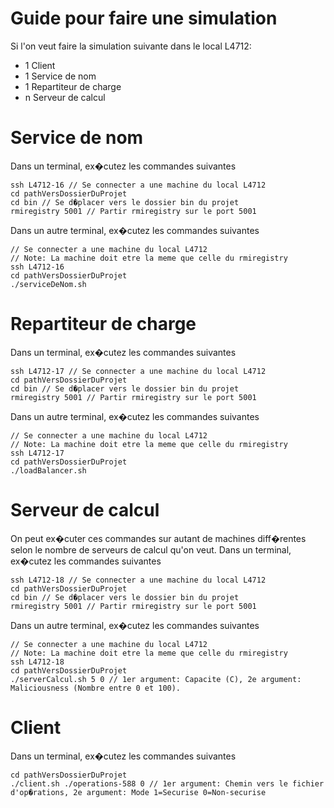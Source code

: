 # Guide pour faire une simulation
Si l'on veut faire la simulation suivante dans le local L4712: <br/>
- 1 Client <br/>
- 1 Service de nom <br/>
- 1 Repartiteur de charge <br/>
- n Serveur de calcul <br/>

# Service de nom
Dans un terminal, ex�cutez les commandes suivantes
```
ssh L4712-16 // Se connecter a une machine du local L4712
cd pathVersDossierDuProjet
cd bin // Se d�placer vers le dossier bin du projet
rmiregistry 5001 // Partir rmiregistry sur le port 5001
```
Dans un autre terminal, ex�cutez les commandes suivantes
```
// Se connecter a une machine du local L4712
// Note: La machine doit etre la meme que celle du rmiregistry
ssh L4712-16
cd pathVersDossierDuProjet
./serviceDeNom.sh
```

# Repartiteur de charge
Dans un terminal, ex�cutez les commandes suivantes
```
ssh L4712-17 // Se connecter a une machine du local L4712
cd pathVersDossierDuProjet
cd bin // Se d�placer vers le dossier bin du projet
rmiregistry 5001 // Partir rmiregistry sur le port 5001
```
Dans un autre terminal, ex�cutez les commandes suivantes
```
// Se connecter a une machine du local L4712
// Note: La machine doit etre la meme que celle du rmiregistry
ssh L4712-17
cd pathVersDossierDuProjet
./loadBalancer.sh
```

# Serveur de calcul
On peut ex�cuter ces commandes sur autant de machines diff�rentes selon le nombre de serveurs de calcul qu'on veut.
Dans un terminal, ex�cutez les commandes suivantes
```
ssh L4712-18 // Se connecter a une machine du local L4712
cd pathVersDossierDuProjet
cd bin // Se d�placer vers le dossier bin du projet
rmiregistry 5001 // Partir rmiregistry sur le port 5001
```
Dans un autre terminal, ex�cutez les commandes suivantes
```
// Se connecter a une machine du local L4712
// Note: La machine doit etre la meme que celle du rmiregistry
ssh L4712-18
cd pathVersDossierDuProjet
./serverCalcul.sh 5 0 // 1er argument: Capacite (C), 2e argument: Maliciousness (Nombre entre 0 et 100).
```

# Client
Dans un terminal, ex�cutez les commandes suivantes
```
cd pathVersDossierDuProjet
./client.sh ./operations-588 0 // 1er argument: Chemin vers le fichier d'op�rations, 2e argument: Mode 1=Securise 0=Non-securise
```
